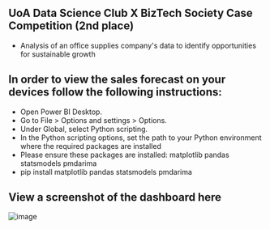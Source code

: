 ## UoA Data Science Club X BizTech Society Case Competition (2nd place)
- Analysis of an office supplies company's data to identify opportunities for sustainable growth

## In order to view the sales forecast on your devices follow the following instructions:
- Open Power BI Desktop.
- Go to File > Options and settings > Options.
- Under Global, select Python scripting.
- In the Python scripting options, set the path to your Python environment where the required packages are installed
- Please ensure these packages are installed: matplotlib pandas statsmodels pmdarima
- pip install matplotlib pandas statsmodels pmdarima

## View a screenshot of the dashboard here 
![image](https://github.com/user-attachments/assets/9a582d01-2799-4c3c-9296-f605965ec2b1)
